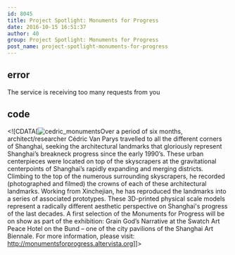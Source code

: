 ```yaml
---
id: 8045
title: Project Spotlight: Monuments for Progress
date: 2016-10-15 16:51:37
author: 40
group: Project Spotlight: Monuments for Progress
post_name: project-spotlight-monuments-for-progress
---
```


## error
The service is receiving too many requests from you

## code
 <!\[CDATA\[![cedric_monuments](http://139.162.84.35/wp-content/uploads/2016/10/Cedric_Monuments.jpg)Over a period of six months, architect/researcher Cédric Van Parys travelled to all the different corners of Shanghai, seeking the architectural landmarks that gloriously represent Shanghai’s breakneck progress since the early 1990’s. These urban centerpieces were located on top of the skyscrapers at the gravitational centerpoints of Shanghai’s rapidly expanding and merging districts. Climbing to the top of the numerous surrounding skyscrapers, he recorded (photographed and filmed) the crowns of each of these architectural landmarks. Working from Xinchejian, he has reproduced the landmarks into a series of associated prototypes. These 3D-printed physical scale models represent a radically different aesthetic perspective on Shanghai's progress of the last decades. A first selection of the Monuments for Progress will be on show as part of the exhibition: Grain God’s Narrative at the Swatch Art Peace Hotel on the Bund – one of the city pavilions of the Shanghai Art Biennale. For more information, please visit: <http://monumentsforprogress.altervista.org>\]\]> 
